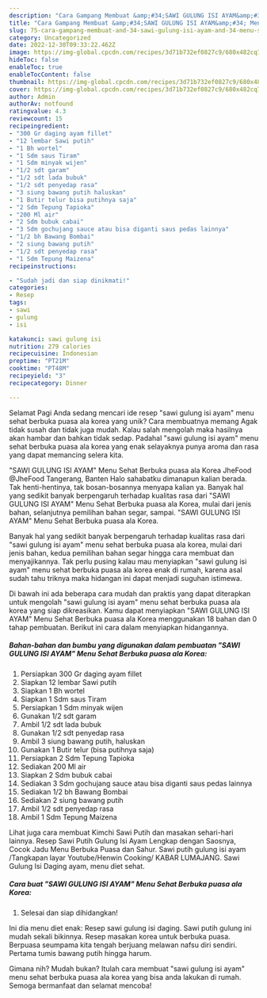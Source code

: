 ```yaml
---
description: "Cara Gampang Membuat &amp;#34;SAWI GULUNG ISI AYAM&amp;#34; Menu Sehat Berbuka puasa ala Korea yang Lezat, Lezat"
title: "Cara Gampang Membuat &amp;#34;SAWI GULUNG ISI AYAM&amp;#34; Menu Sehat Berbuka puasa ala Korea yang Lezat, Lezat"
slug: 75-cara-gampang-membuat-and-34-sawi-gulung-isi-ayam-and-34-menu-sehat-berbuka-puasa-ala-korea-yang-lezat-lezat
category: Uncategorized
date: 2022-12-30T09:33:22.462Z
image: https://img-global.cpcdn.com/recipes/3d71b732ef0827c9/680x482cq70/sawi-gulung-isi-ayam-menu-sehat-berbuka-puasa-ala-korea-foto-resep-utama.jpg
hideToc: false
enableToc: true
enableTocContent: false
thumbnail: https://img-global.cpcdn.com/recipes/3d71b732ef0827c9/680x482cq70/sawi-gulung-isi-ayam-menu-sehat-berbuka-puasa-ala-korea-foto-resep-utama.jpg
cover: https://img-global.cpcdn.com/recipes/3d71b732ef0827c9/680x482cq70/sawi-gulung-isi-ayam-menu-sehat-berbuka-puasa-ala-korea-foto-resep-utama.jpg
author: Admin
authorAv: notfound
ratingvalue: 4.3
reviewcount: 15
recipeingredient:
- "300 Gr daging ayam fillet"
- "12 lembar Sawi putih"
- "1 Bh wortel"
- "1 Sdm saus Tiram"
- "1 Sdm minyak wijen"
- "1/2 sdt garam"
- "1/2 sdt lada bubuk"
- "1/2 sdt penyedap rasa"
- "3 siung bawang putih haluskan"
- "1 Butir telur bisa putihnya saja"
- "2 Sdm Tepung Tapioka"
- "200 Ml air"
- "2 Sdm bubuk cabai"
- "3 Sdm gochujang sauce atau bisa diganti saus pedas lainnya"
- "1/2 bh Bawang Bombai"
- "2 siung bawang putih"
- "1/2 sdt penyedap rasa"
- "1 Sdm Tepung Maizena"
recipeinstructions:

- "Sudah jadi dan siap dinikmati!"
categories:
- Resep
tags:
- sawi
- gulung
- isi

katakunci: sawi gulung isi 
nutrition: 279 calories
recipecuisine: Indonesian
preptime: "PT21M"
cooktime: "PT48M"
recipeyield: "3"
recipecategory: Dinner

---
```



Selamat Pagi Anda sedang mencari ide resep &#34;sawi gulung isi ayam&#34; menu sehat berbuka puasa ala korea yang unik? Cara membuatnya memang Agak tidak susah dan tidak juga mudah. Kalau salah mengolah maka hasilnya akan hambar dan bahkan tidak sedap. Padahal &#34;sawi gulung isi ayam&#34; menu sehat berbuka puasa ala korea yang enak selayaknya punya aroma dan rasa yang dapat memancing selera kita.


&#34;SAWI GULUNG ISI AYAM&#34; Menu Sehat Berbuka puasa ala Korea JheFood @JheFood Tangerang, Banten Halo sahabatku dimanapun kalian berada. Tak henti-hentinya, tak bosan-bosannya menyapa kalian ya. Banyak hal yang sedikit banyak berpengaruh terhadap kualitas rasa dari &#34;SAWI GULUNG ISI AYAM&#34; Menu Sehat Berbuka puasa ala Korea, mulai dari jenis bahan, selanjutnya pemilihan bahan segar, sampai. &#34;SAWI GULUNG ISI AYAM&#34; Menu Sehat Berbuka puasa ala Korea.

Banyak hal yang sedikit banyak berpengaruh terhadap kualitas rasa dari &#34;sawi gulung isi ayam&#34; menu sehat berbuka puasa ala korea, mulai dari jenis bahan, kedua pemilihan bahan segar hingga cara membuat dan menyajikannya. Tak perlu pusing kalau mau menyiapkan &#34;sawi gulung isi ayam&#34; menu sehat berbuka puasa ala korea enak di rumah, karena asal sudah tahu triknya maka hidangan ini dapat menjadi suguhan istimewa.


Di bawah ini ada beberapa cara mudah dan praktis yang dapat diterapkan untuk mengolah &#34;sawi gulung isi ayam&#34; menu sehat berbuka puasa ala korea yang siap dikreasikan. Kamu dapat menyiapkan &#34;SAWI GULUNG ISI AYAM&#34; Menu Sehat Berbuka puasa ala Korea menggunakan 18 bahan dan 0 tahap pembuatan. Berikut ini cara dalam menyiapkan hidangannya.

<!--inarticleads1-->

##### Bahan-bahan dan bumbu yang digunakan dalam pembuatan &#34;SAWI GULUNG ISI AYAM&#34; Menu Sehat Berbuka puasa ala Korea:

1. Persiapkan 300 Gr daging ayam fillet
1. Siapkan 12 lembar Sawi putih
1. Siapkan 1 Bh wortel
1. Siapkan 1 Sdm saus Tiram
1. Persiapkan 1 Sdm minyak wijen
1. Gunakan 1/2 sdt garam
1. Ambil 1/2 sdt lada bubuk
1. Gunakan 1/2 sdt penyedap rasa
1. Ambil 3 siung bawang putih, haluskan
1. Gunakan 1 Butir telur (bisa putihnya saja)
1. Persiapkan 2 Sdm Tepung Tapioka
1. Sediakan 200 Ml air
1. Siapkan 2 Sdm bubuk cabai
1. Sediakan 3 Sdm gochujang sauce atau bisa diganti saus pedas lainnya
1. Sediakan 1/2 bh Bawang Bombai
1. Sediakan 2 siung bawang putih
1. Ambil 1/2 sdt penyedap rasa
1. Ambil 1 Sdm Tepung Maizena


Lihat juga cara membuat Kimchi Sawi Putih dan masakan sehari-hari lainnya. Resep Sawi Putih Gulung Isi Ayam Lengkap dengan Saosnya, Cocok Jadu Menu Berbuka Puasa dan Sahur. Sawi putih gulung isi ayam /Tangkapan layar Youtube/Henwin Cooking/ KABAR LUMAJANG. Sawi Gulung Isi Daging ayam, menu diet sehat. 

<!--inarticleads2-->

##### Cara buat &#34;SAWI GULUNG ISI AYAM&#34; Menu Sehat Berbuka puasa ala Korea:


1. Selesai dan siap dihidangkan!

Ini dia menu diet enak: Resep sawi gulung isi daging. Sawi putih gulung ini mudah sekali bikinnya. Resep masakan korea untuk berbuka puasa. Berpuasa seumpama kita tengah berjuang melawan nafsu diri sendiri. Pertama tumis bawang putih hingga harum. 

Gimana nih? Mudah bukan? Itulah cara membuat &#34;sawi gulung isi ayam&#34; menu sehat berbuka puasa ala korea yang bisa anda lakukan di rumah. Semoga bermanfaat dan selamat mencoba!
